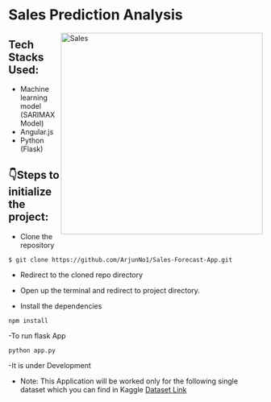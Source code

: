 # Sales Prediction Analysis
 <img align="right" alt="Sales" width="400" src="https://i0.wp.com/aditya-bhattacharya.net/wp-content/uploads/2020/07/ts.gif?fit=800%2C600&ssl=1">
 
## Tech Stacks Used:

- Machine learning model (SARIMAX Model)
- Angular.js
- Python (Flask)


## :point_down:Steps to initialize the project:

- Clone the repository

```
$ git clone https://github.com/ArjunNo1/Sales-Forecast-App.git
```

- Redirect to the cloned repo directory

- Open up the terminal and redirect to project  directory.

- Install the dependencies

```
npm install

```
-To run flask App 

```
python app.py

```


-It is under Development
- Note: This Application will be worked only for the following single dataset which you can find in Kaggle 
 [Dataset Link](https://www.kaggle.com/datasets/kyanyoga/sample-sales-data)
